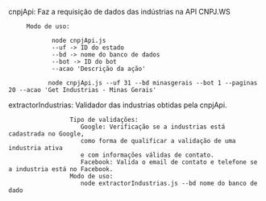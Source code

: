 cnpjApi: Faz a requisição de dados das indústrias na API CNPJ.WS
         
         Modo de uso:
          
                node cnpjApi.js 
                --uf -> ID do estado 
                --bd -> nome do banco de dados
                --bot -> ID do bot
                --acao 'Descrição da ação' 
               
               node cnpjApi.js --uf 31 --bd minasgerais --bot 1 --paginas 20 --acao 'Get Industrias - Minas Gerais'                 
                
                
extractorIndustrias: Validador das industrias obtidas pela cnpjApi.

                     Tipo de validações:
                        Google: Verificação se a industrias está cadastrada no Google, 
                        como forma de qualificar a validação de uma industria ativa 
                        e com informações válidas de contato.                        
                        Facebook: Valida o email de contato e telefone se a industria está no Facebook.                        
                     Modo de uso:
                        node extractorIndustrias.js --bd nome do banco de dado
                        

